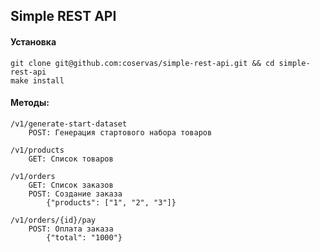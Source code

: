 ## Simple REST API

#### Установка
```
git clone git@github.com:coservas/simple-rest-api.git && cd simple-rest-api
make install
```

#### Методы:

```
/v1/generate-start-dataset
    POST: Генерация стартового набора товаров

/v1/products
    GET: Список товаров

/v1/orders
    GET: Список заказов
    POST: Создание заказа
        {"products": ["1", "2", "3"]}

/v1/orders/{id}/pay
    POST: Оплата заказа
        {"total": "1000"}
```
